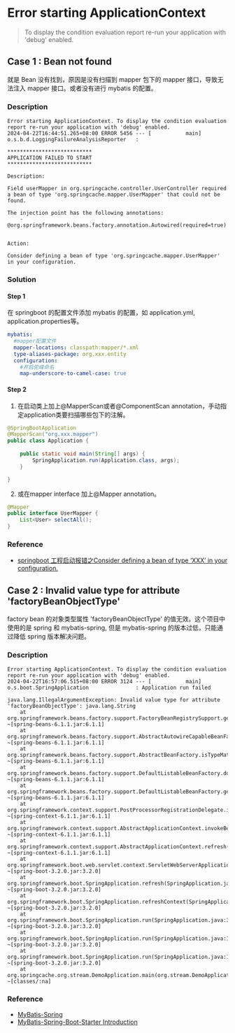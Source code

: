 # Error starting ApplicationContext

>To display the condition evaluation report re-run your application with 'debug' enabled.

## Case 1 : Bean not found

就是 Bean 没有找到，原因是没有扫描到 mapper 包下的 mapper 接口，导致无法注入 mapper 接口。或者没有进行 mybatis 的配置。

### Description

```
Error starting ApplicationContext. To display the condition evaluation report re-run your application with 'debug' enabled.
2024-04-22T16:44:51.265+08:00 ERROR 5456 --- [           main] o.s.b.d.LoggingFailureAnalysisReporter   : 

***************************
APPLICATION FAILED TO START
***************************

Description:

Field userMapper in org.springcache.controller.UserController required a bean of type 'org.springcache.mapper.UserMapper' that could not be found.

The injection point has the following annotations:
	- @org.springframework.beans.factory.annotation.Autowired(required=true)


Action:

Consider defining a bean of type 'org.springcache.mapper.UserMapper' in your configuration.
```

### Solution

#### Step 1

在 springboot 的配置文件添加 mybatis 的配置，如 application.yml, application.properties等。

```yml
mybatis:
  #mapper配置文件
  mapper-locations: classpath:mapper/*.xml
  type-aliases-package: org.xxx.entity
  configuration:
    #开启驼峰命名
    map-underscore-to-camel-case: true
```

#### Step 2

1. 在启动类上加上@MapperScan或者@ComponentScan annotation，手动指定application类要扫描哪些包下的注解。

```java
@SpringBootApplication
@MapperScan("org.xxx.mapper")
public class Application {
    
    public static void main(String[] args) {
        SpringApplication.run(Application.class, args);
    }

}
```

2. 或在mapper interface 加上@Mapper annotation。
```java
@Mapper
public interface UserMapper {
    List<User> selectAll();
}
```

### Reference

* [springboot 工程启动报错之Consider defining a bean of type ‘XXX’ in your configuration.](https://www.cnblogs.com/nananana/p/9333917.html)

## Case 2 : Invalid value type for attribute 'factoryBeanObjectType'
 
factory bean 的对象类型属性 'factoryBeanObjectType' 的值无效。这个项目中使用的是 spring 和 mybatis-spring, 但是 mybatis-spring 的版本过低，只能通过降低 spring 版本解决问题。

### Description

```
Error starting ApplicationContext. To display the condition evaluation report re-run your application with 'debug' enabled.
2024-04-22T16:57:06.515+08:00 ERROR 3124 --- [           main] o.s.boot.SpringApplication               : Application run failed

java.lang.IllegalArgumentException: Invalid value type for attribute 'factoryBeanObjectType': java.lang.String
	at org.springframework.beans.factory.support.FactoryBeanRegistrySupport.getTypeForFactoryBeanFromAttributes(FactoryBeanRegistrySupport.java:86) ~[spring-beans-6.1.1.jar:6.1.1]
	at org.springframework.beans.factory.support.AbstractAutowireCapableBeanFactory.getTypeForFactoryBean(AbstractAutowireCapableBeanFactory.java:838) ~[spring-beans-6.1.1.jar:6.1.1]
	at org.springframework.beans.factory.support.AbstractBeanFactory.isTypeMatch(AbstractBeanFactory.java:620) ~[spring-beans-6.1.1.jar:6.1.1]
	at org.springframework.beans.factory.support.DefaultListableBeanFactory.doGetBeanNamesForType(DefaultListableBeanFactory.java:573) ~[spring-beans-6.1.1.jar:6.1.1]
	at org.springframework.beans.factory.support.DefaultListableBeanFactory.getBeanNamesForType(DefaultListableBeanFactory.java:532) ~[spring-beans-6.1.1.jar:6.1.1]
	at org.springframework.context.support.PostProcessorRegistrationDelegate.invokeBeanFactoryPostProcessors(PostProcessorRegistrationDelegate.java:138) ~[spring-context-6.1.1.jar:6.1.1]
	at org.springframework.context.support.AbstractApplicationContext.invokeBeanFactoryPostProcessors(AbstractApplicationContext.java:775) ~[spring-context-6.1.1.jar:6.1.1]
	at org.springframework.context.support.AbstractApplicationContext.refresh(AbstractApplicationContext.java:597) ~[spring-context-6.1.1.jar:6.1.1]
	at org.springframework.boot.web.servlet.context.ServletWebServerApplicationContext.refresh(ServletWebServerApplicationContext.java:146) ~[spring-boot-3.2.0.jar:3.2.0]
	at org.springframework.boot.SpringApplication.refresh(SpringApplication.java:753) ~[spring-boot-3.2.0.jar:3.2.0]
	at org.springframework.boot.SpringApplication.refreshContext(SpringApplication.java:455) ~[spring-boot-3.2.0.jar:3.2.0]
	at org.springframework.boot.SpringApplication.run(SpringApplication.java:323) ~[spring-boot-3.2.0.jar:3.2.0]
	at org.springframework.boot.SpringApplication.run(SpringApplication.java:1342) ~[spring-boot-3.2.0.jar:3.2.0]
	at org.springframework.boot.SpringApplication.run(SpringApplication.java:1331) ~[spring-boot-3.2.0.jar:3.2.0]
	at org.springcache.org.stream.DemoApplication.main(org.stream.DemoApplication.java:15) ~[classes/:na]
```

### Reference
* [MyBatis-Spring](http://doc.vrd.net.cn/mybatis/spring/zh/index.html)
* [MyBatis-Spring-Boot-Starter Introduction](https://github.com/mybatis/spring-boot-starter/blob/master/mybatis-spring-boot-autoconfigure/src/site/zh_CN/markdown/index.md)